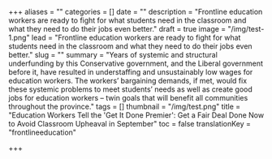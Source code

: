 +++
aliases = ""
categories = []
date = ""
description = "Frontline education workers are ready to fight for what students need in the classroom and what they need to do their jobs even better."
draft = true
image = "/img/test-1.png"
lead = "Frontline education workers are ready to fight for what students need in the classroom and what they need to do their jobs even better."
slug = ""
summary = "Years of systemic and structural underfunding by this Conservative government, and the Liberal government before it, have resulted in understaffing and unsustainably low wages for education workers. The workers’ bargaining demands, if met, would fix these systemic problems to meet students’ needs as well as create good jobs for education workers – twin goals that will benefit all communities throughout the province."
tags = []
thumbnail = "/img/test.png"
title = "Education Workers Tell the 'Get It Done Premier': Get a Fair Deal Done Now to Avoid Classroom Upheaval in September"
toc = false
translationKey = "frontlineeducation"

+++
